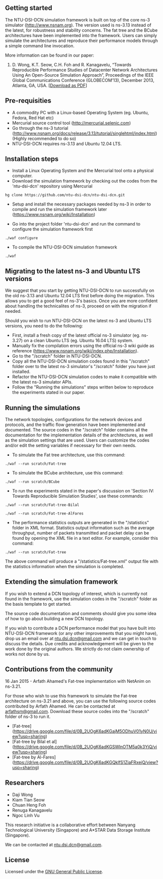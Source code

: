 
Getting started
--------------------------------------
The NTU-DSI-DCN simulation framework is built on top of the core ns-3 simulator (http://www.nsnam.org). The version used is ns-3.13 instead of the latest, for robustness and stability concerns. The fat tree and the BCube architectures have been implemented into the framework. Users can simply simulate the architectures and reproduce their performance models through a simple command line invocation.

More information can be found in our paper:

1. D. Wong, K.T. Seow, C.H. Foh and R. Kanagavelu, “Towards Reproducible Performance Studies of Datacenter Network Architectures Using An Open-Source Simulation Approach”, Proceedings of the IEEE Global Communications Conference (GLOBECOM’13), December 2013, Atlanta, GA, USA. \[[Download as PDF](https://drive.google.com/file/d/0B_2UOgK6adKGRmxGVHRtTkRoaWc/edit?usp=sharing)\]



Pre-requisities
--------------------------------------
- A commodity PC with a Linux-based Operating System (eg. Ubuntu, Fedora, Red Hat etc)
- Mercurial source control tool (http://mercurial.selenic.com)
- Go through the ns-3 tutorial (http://www.nsnam.org/docs/release/3.13/tutorial/singlehtml/index.html) (Highly recommended to do so)
- NTU-DSI-DCN requires ns-3.13 and Ubuntu 12.04 LTS.



Installation steps
--------------------------------------
- Install a Linux Operating System and the Mercurial tool onto a physical computer. 
- Download the simulation framework by checking out the codes from the 'ntu-dsi-dcn' repository using Mercurial 

```
hg clone https://github.com/ntu-dsi-dcn/ntu-dsi-dcn.git
```

- Setup and install the necessary packages needed by ns-3 in order to compile and run the simulation framework later
(https://www.nsnam.org/wiki/Installation)


- Go into the project folder 'ntu-dsi-dcn' and run the command to configure the simulation framework first

```
./waf configure
```

- To compile the NTU-DSI-DCN simulation framework

```
./waf
```


Migrating to the latest ns-3 and Ubuntu LTS versions
----------------------------------------------------------------
We suggest that you start by getting NTU-DSI-DCN to run successfully on the old ns-3.13 and Ubuntu 12.04 LTS first before doing the migration. This allows you to get a good feel of ns-3's basics. Once you are more confident about handling the technicalites of ns-3, proceed on with the migration if needed.

Should you wish to run NTU-DSI-DCN on the latest ns-3 and Ubuntu LTS versions, you need to do the following:

- First, install a fresh copy of the latest official ns-3 simulator (eg. ns-3.27) on a clean Ubuntu LTS (eg. Ubuntu 16.04 LTS) system.
- Manually fix the compilation errors using the official ns-3 wiki guide as reference (https://www.nsnam.org/wiki/index.php/Installation).
- Go to the "/scratch" folder in NTU-DSI-DCN.
- Copy all the NTU-DSI-DCN simulation codes found in this "/scratch" folder over to the latest ns-3 simulator's "/scratch" folder you have just installed.
- Refactor the NTU-DSI-DCN simulation codes to make it compatible with the latest ns-3 simulator APIs.
- Follow the "Running the simulations" steps written below to reproduce the experiments stated in our paper.



Running the simulations
--------------------------------------
The network topologies, configurations for the network devices and protocols, and the traffic flow generation have been implemented and documented. The source codes in the "/scratch" folder contains all the documentation for the implementation details of the architectures, as well as the simulation settings that are used. Users can customize the codes and/or edit the setting variables if necessary for their own needs.

- To simulate the Fat tree architecture, use this command:

```
./waf --run scratch/Fat-tree
```

- To simulate the BCube architecture, use this command:

```
./waf --run scratch/BCube
```

- To run the experiments stated in the paper's discussion on 'Section IV: Towards Reproducible Simulation Studies', use these commands:

```
./waf --run scratch/Fat-tree-Bilal

./waf --run scratch/Fat-tree-AlFares
```

- The performance statistics outputs are generated in the "/statistics" folder in XML format. Statistics output information such as the average throughput, number of packets transmitted and packet delay can be found by opening the XML file in a text editor. For example, consider this command:

```
./waf --run scratch/Fat-tree 
```

The above command will produce a "/statistics/Fat-tree.xml" output file with the statistics information when the simulation is completed.




Extending the simulation framework
--------------------------------------
If you wish to extend a DCN topology of interest, which is currently not found in the framework, use the simulation codes in the "/scratch" folder as the basis template to get started.

The source code documentation and comments should give you some idea of how to go about building a new DCN topology.

If you wish to contribute a DCN performance model that you have built into NTU-DSI-DCN framework (or any other improvements that you might have), drop us an email over at ntu.dsi.dcn@gmail.com and we can get in touch to discuss the details. Due credits and acknowledgement will be given to the work done by the original authors. We strictly do not claim ownership of works not done by us.




Contributions from the community
--------------------------------------
16 Jan 2015 - Arfath Ahamed's Fat-tree implementation with NetAnim on ns-3.21.

For those who wish to use this framework to simulate the Fat-tree architecture on ns-3.21 and above, you can use the following source codes contributed by Arfath Ahamed. He can be contacted at <arfathsm@gmail.com>. Download these source codes into the "/scratch" folder of ns-3 to run it. 

- [Fat-tree] (https://drive.google.com/file/d/0B_2UOgK6adKGajM5ODhuV01yN0U/view?usp=sharing)
- [Fat-tree by Bilal et al] (https://drive.google.com/file/d/0B_2UOgK6adKGSWlnOTM5a0k3YjQ/view?usp=sharing)
- [Fat-tree by Al-Fares] (https://drive.google.com/file/d/0B_2UOgK6adKGQklfS1ZiaFRxejQ/view?usp=sharing) 


Researchers
--------------------------------------
* Daji Wong
* Kiam Tian Seow
* Chuan Heng Foh
* Renuga Kanagavelu
* Ngoc Linh Vu

This research initiative is a collaborative effort between Nanyang Technological University (Singapore) and A*STAR Data Storage Institute (Singapore).

We can be contacted at ntu.dsi.dcn@gmail.com.

License
--------------------------------------
Licensed under the [GNU General Public License](https://github.com/ntu-dsi-dcn/ntu-dsi-dcn/blob/master/LICENSE).
